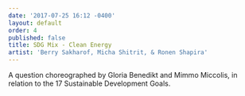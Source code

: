 ```yaml
---
date: '2017-07-25 16:12 -0400'
layout: default
order: 4
published: false
title: SDG Mix - Clean Energy
artist: 'Berry Sakharof, Micha Shitrit, & Ronen Shapira'
---
```

A question choreographed by Gloria Benedikt and Mimmo Miccolis, in relation to the 17 Sustainable Development Goals.
